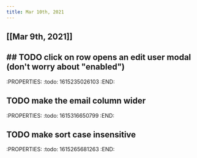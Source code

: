```yaml
---
title: Mar 10th, 2021
---
```


## [[Mar 9th, 2021]]
## ## TODO click on row opens an edit user modal (don't worry about "enabled")
:PROPERTIES:
:todo: 1615235026103
:END:
## TODO make the email column wider
:PROPERTIES:
:todo: 1615316650799
:END:
## TODO make sort case insensitive
:PROPERTIES:
:todo: 1615265681263
:END:
##
